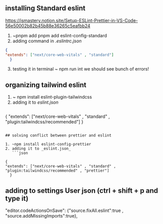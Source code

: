 ## installing Standard eslint

<https://jsmastery.notion.site/Setup-ESLint-Prettier-in-VS-Code-56e50002b82b45b88e36265c5eafbb24>

1. ~pnpm add pnpm add eslint-config-standard
2. adding command in _.eslintrc.json_

  ```json
  {
  "extends": ["next/core-web-vitals" , "standard"]
    }
  ```

3. testing it in terminal
  ~ npm run int
  we should see bunch of errors!

## organizing tailwind eslint

1. ~ npm install eslint-plugin-tailwindcss
2. adding it to _eslint.json_
     ```json

  {
  "extends": ["next/core-web-vitals" , "standard" , "plugin:tailwindcss/recommended"]
    }

  ```

## solving conflict between prettier and eslint

1. ~npm install eslint-config-prettier
2. adding it to _eslint.json_
     ```json

  {
  "extends": ["next/core-web-vitals" , "standard" , "plugin:tailwindcss/recommended" , "prettier"]
    }

  ```

## adding to settings User json (ctrl + shift + p and type it)

  "editor.codeActionsOnSave": {"source.fixAll.eslint":true , "source.addMissingImports":true},
